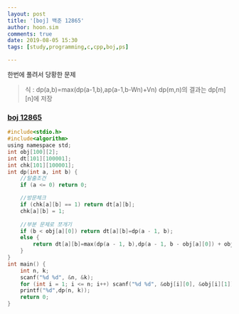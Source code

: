 ```yaml
---
layout: post
title: '[boj] 백준 12865'
author: hoon.sim
comments: true
date: 2019-08-05 15:30
tags: [study,programming,c,cpp,boj,ps]

---
```


한번에 풀려서 당황한 문제

>식 : dp(a,b)=max(dp(a-1,b),ap(a-1,b-Wn)+Vn)
dp(m,n)의 결과는 dp[m][n]에 저장

### [boj 12865](https://www.acmicpc.net/problem/12865)

```c
#include<stdio.h>
#include<algorithm>
using namespace std;
int obj[100][2];
int dt[101][100001];
int chk[101][100001];
int dp(int a, int b) {
	//탈출조건
	if (a <= 0) return 0;

	//방문체크
	if (chk[a][b] == 1) return dt[a][b];
	chk[a][b] = 1;
	
	//부분 문제로 쪼개기
	if (b < obj[a][0]) return dt[a][b]=dp(a - 1, b);
	else {
		return dt[a][b]=max(dp(a - 1, b),dp(a - 1, b - obj[a][0]) + obj[a][1]);
	}
}
int main() {
	int n, k;
	scanf("%d %d", &n, &k);
	for (int i = 1; i <= n; i++) scanf("%d %d", &obj[i][0], &obj[i][1]);
	printf("%d",dp(n, k));
	return 0;
}
```